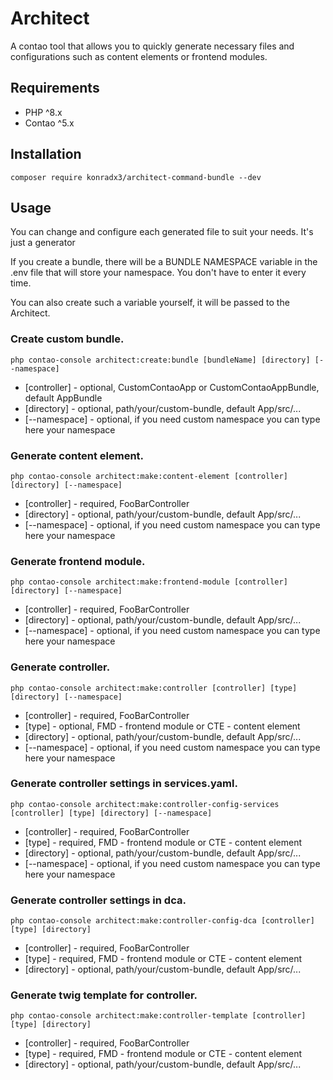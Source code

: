 # Architect
A contao tool that allows you to quickly generate necessary files and configurations such as content elements or frontend modules.

## Requirements
- PHP ^8.x
- Contao ^5.x 

## Installation

```
composer require konradx3/architect-command-bundle --dev
```


## Usage

You can change and configure each generated file to suit your needs.
It's just a generator

If you create a bundle, there will be a BUNDLE NAMESPACE variable in the .env file that will store your namespace. You don't have to enter it every time.

You can also create such a variable yourself, it will be passed to the Architect.

### Create custom bundle.
```
php contao-console architect:create:bundle [bundleName] [directory] [--namespace]
```
- [controller] - optional, CustomContaoApp or CustomContaoAppBundle, default AppBundle
- [directory] - optional, path/your/custom-bundle, default App/src/...
- [--namespace] - optional, if you need custom namespace you can type here your namespace

### Generate content element.
```
php contao-console architect:make:content-element [controller] [directory] [--namespace]
```
- [controller] - required, FooBarController
- [directory] - optional, path/your/custom-bundle, default App/src/...
- [--namespace] - optional, if you need custom namespace you can type here your namespace

### Generate frontend module.
```
php contao-console architect:make:frontend-module [controller] [directory] [--namespace]
```
- [controller] - required, FooBarController
- [directory] - optional, path/your/custom-bundle, default App/src/...
- [--namespace] - optional, if you need custom namespace you can type here your namespace

### Generate controller.
```
php contao-console architect:make:controller [controller] [type] [directory] [--namespace]
```
- [controller] - required, FooBarController
- [type] - optional, FMD - frontend module or CTE - content element
- [directory] - optional, path/your/custom-bundle, default App/src/...
- [--namespace] - optional, if you need custom namespace you can type here your namespace

### Generate controller settings in services.yaml.
```
php contao-console architect:make:controller-config-services [controller] [type] [directory] [--namespace]
```
- [controller] - required, FooBarController
- [type] - required, FMD - frontend module or CTE - content element
- [directory] - optional, path/your/custom-bundle, default App/src/...
- [--namespace] - optional, if you need custom namespace you can type here your namespace

### Generate controller settings in dca.
```
php contao-console architect:make:controller-config-dca [controller] [type] [directory]
```
- [controller] - required, FooBarController
- [type] - required, FMD - frontend module or CTE - content element
- [directory] - optional, path/your/custom-bundle, default App/src/...

### Generate twig template for controller.
```
php contao-console architect:make:controller-template [controller] [type] [directory]
```
- [controller] - required, FooBarController
- [type] - required, FMD - frontend module or CTE - content element
- [directory] - optional, path/your/custom-bundle, default App/src/...
